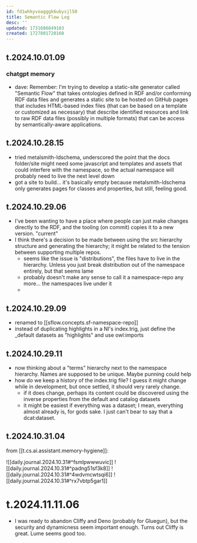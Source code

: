 ```yaml
---
id: fd1whkyvoagggk6ubysjl50
title: Semantic Flow Log
desc: ''
updated: 1731606849103
created: 1727801720160
---
```


## t.2024.10.01.09

### chatgpt memory

- dave: Remember: I'm trying to develop a static-site generator called "Semantic Flow" that takes ontologies defined in RDF and/or conforming RDF data files and generates a static site to be hosted on GitHub pages that includes HTML-based index files (that can be based on a template or customized as necessary) that describe identified resources and link to raw RDF data files (possibly in multiple formats) that can be access by semantically-aware applications.

## t.2024.10.28.15

- tried metalsmith-ldschema, underscored the point that the docs folder/site might need some javascript and templates and assets that could interfere with the namespace, so the actual namespace will probably need to live the next level down
- got a site to build... it's basically empty because metalsmith-ldschema only generates pages for classes and properties, but still, feeling good.

## t.2024.10.29.06

- I've been wanting to have a place where people can just make changes directly to the RDF, and the tooling (on commit) copies it to a new version. "current"
- I think there's a decision to be made between using the src hierarchy structure and generating the hierarchy; it might be related to the tension between supporting multiple repos.
  - seems like the issue is "distributions", the files have to live in the hierarchy. Unless you just break distribution out of the namespace entirely, but that seems lame
  - probably doesn't make any sense to call it a namespace-repo any more... the namespaces live under it
  - 

## t.2024.10.29.09

- renamed to [[sflow.concepts.sf-namespace-repo]]
- instead of duplicating highlights in a NI's index.trig, just define the _default datasets as "highlights" and use owl:imports

## t.2024.10.29.11

- now thinking about a "terms" hierarchy next to the namespace hierarchy. Names are supposed to be unique. Maybe punning could help
- how do we keep a history of the index.trig file? I guess it might change while in development, but once settled, it should very rarely change. 
  - if it does change, perhaps its content could be discovered using the inverse properties from the default and catalog datasets
  - it might be easiest if everything was a dataset; I mean, everything almost already is, for gods sake. I just can't bear to say that <dave-richardson> a dcat:dataset.

## t.2024.10.31.04

from [[t.cs.ai.assistant.memory-hygiene]]:

![[daily.journal.2024.10.31#^fsmlpwwwuvic]]
![[daily.journal.2024.10.31#^padng51sf3k8]]
![[daily.journal.2024.10.31#^4wdvmcwtsqi6]]
![[daily.journal.2024.10.31#^rx7vbtp5gar1]]
 

 # t.2024.11.11.06

 - I was ready to abandon Cliffy and Deno (probably for Gluegun), but the security and dynamicness seem important enough. Turns out Cliffy is great. Lume seems good too.